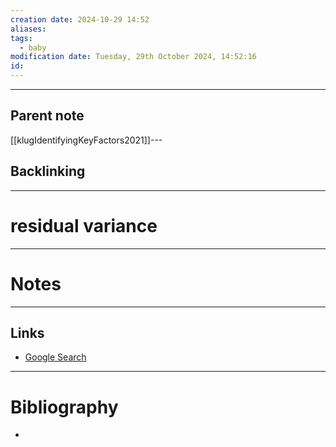 ```yaml
---
creation date: 2024-10-29 14:52
aliases: 
tags:
  - baby
modification date: Tuesday, 29th October 2024, 14:52:16
id:
---
```

---

## Parent note
[[klugIdentifyingKeyFactors2021]]---
## Backlinking


---
# residual variance


---
# Notes


---
## Links
- [Google Search](https://www.google.com/search?q=residual+variance)

---
# Bibliography
+ 